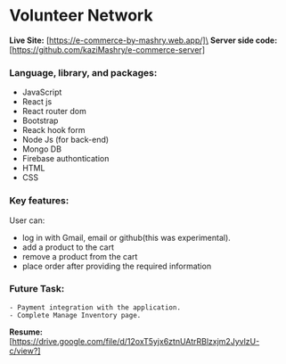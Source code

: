 # Volunteer Network
**Live Site:** [https://e-commerce-by-mashry.web.app/]\
**Server side code:** [https://github.com/kaziMashry/e-commerce-server]

### Language, library, and packages:
- JavaScript
- React js
- React router dom
- Bootstrap
- Reack hook form
- Node Js (for back-end)
- Mongo DB
- Firebase authontication
- HTML
- CSS

### Key features:
User can:
- log in with Gmail, email or github(this was experimental).
- add a product to the cart 
- remove a product from the cart
- place order after providing the required information

### Future Task:
    - Payment integration with the application.
    - Complete Manage Inventory page.

**Resume:** [https://drive.google.com/file/d/12oxT5yjx6ztnUAtrRBlzxjm2JyvlzU-c/view?]
